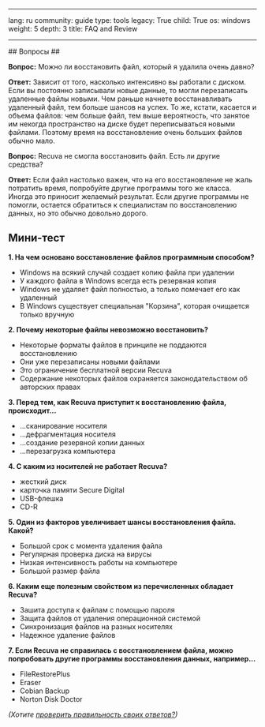 

---

lang: ru
community: guide
type: tools
legacy: True
child: True
os: windows
weight: 5
depth: 3
title: FAQ and Review

---

<div class="background" markdown="1">
## Вопросы ##

**Вопрос:** Можно ли восстановить файл, который я удалила очень давно?

**Ответ:** Зависит от того, насколько интенсивно вы работали с диском. Если вы постоянно записывали новые данные, то могли перезаписать удаленные файлы новыми. Чем раньше начнете восстанавливать удаленный файл, тем больше шансов на успех. То же, кстати, касается и объема файлов: чем больше файл, тем выше вероятность, что занятое им некогда пространство на диске будет переписываться новыми файлами. Поэтому время на восстановление очень больших файлов обычно мало. 

**Вопрос:** Recuva не смогла восстановить файл. Есть ли другие средства?

**Ответ:** Если файл настолько важен, что на его восстановление не жаль потратить время, попробуйте другие программы того же класса. Иногда это приносит желаемый результат. Если другие программы не помогли, остается обратиться к специалистам по восстановлению данных, но это обычно довольно дорого.
</div>

## Мини-тест ##

**1. На чем основано восстановление файлов программным способом?**

- Windows на всякий случай создает копию файла при удалении
- У каждого файла в Windows всегда есть резервная копия
- Windows не удаляет файл полностью, а только помечает его как удаленный
- В Windows существует специальная &quot;Корзина&quot;, которая очищается только вручную

**2. Почему некоторые файлы невозможно восстановить?**

- Некоторые форматы файлов в принципе не поддаются восстановлению
- Они уже перезаписаны новыми файлами
- Это ограничение бесплатной версии Recuva
- Содержание некоторых файлов охраняется законодательством об авторских правах

**3. Перед тем, как Recuva приступит к восстановлению файла, происходит...**

- ...сканирование носителя
- ...дефрагментация носителя
- ...создание резервной копии данных
- ...перезагрузка компьютера

**4. С каким из носителей не работает Recuva?**

- жесткий диск
- карточка памяти Secure Digital
- USB-флешка
- CD-R

**5. Один из факторов увеличивает шансы восстановления файла. Какой?**

- Большой срок с момента удаления файла
- Регулярная проверка диска на вирусы
- Низкая интенсивность работы на компьютере
- Большой размер файла

**6. Каким еще полезным свойством из перечисленных обладает Recuva?**

- Зашита доступа к файлам с помощью пароля
- Защита файлов от удаления операционной системой
- Синхронизация файлов на разных носителях
- Надежное удаление файлов

**7. Если Recuva не справилась с восстановлением файла, можно попробовать другие программы восстановления данных, например...**

- FileRestorePlus
- Eraser
- Cobian Backup
- Norton Disk Doctor

*(Хотите [проверить правильность своих ответов?](/ru/test#undelete))*


